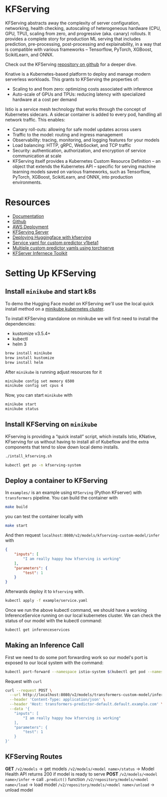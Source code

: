 # KFServing

KFServing abstracts away the complexity of server configuration, networking, health checking, autoscaling of heterogeneous hardware (CPU, GPU, TPU), scaling from zero, and progressive (aka. canary) rollouts. It provides a complete story for production ML serving that includes prediction, pre-processing, post-processing and explainability, in a way that is compatible with various frameworks – Tensorflow, PyTorch, XGBoost, ScikitLearn, and ONNX.

Check out the KFServing [repository on github](https://github.com/kubeflow/kfserving) for a deeper dive.

Knative is a Kubernetes-based platform to deploy and manage modern serverless workloads. This grants to KFServing the properties of:

- Scaling to and from zero: optimizing costs associated with inference
- Auto-scale of GPUs and TPUs: reducing latency with specialized hardware at a cost per demand

Istio is a service mesh technology that works through the concept of Kubernetes sidecars. A sidecar container is added to every pod, handling all network traffic. This enables:

- Canary roll-outs: allowing for safe model updates across users
- Traffic to the model: routing and ingress management
- Observability: tracing, monitoring, and logging features for your models
- Load balancing: HTTP, gRPC, WebSocket, and TCP traffic
- Security: authentication, authorization, and encryption of service communication at scale
- KFServing itself provides a Kubernetes Custom Resource Definition – an object that extends the Kubernetes API – specific for serving machine learning models saved on various frameworks, such as Tensorflow, PyTorch, XGBoost, ScikitLearn, and ONNX, into production environments.


# Resources

* [Documentation](https://www.kubeflow.org/docs/components/kfserving/kfserving/)
* [Github](https://github.com/kubeflow/kfserving)
* [AWS Deployment](https://www.kubeflow.org/docs/distributions/aws/customizing-aws/customizing-aws/)
* [KFServing Server](https://github.com/kubeflow/kfserving/tree/master/python/kfserving)
* [Deploying Huggingface with kfserving](http://www.pattersonconsultingtn.com/blog/deploying_huggingface_with_kfserving.html)
* [Service yaml for custom predictor v1beta1](https://github.com/kubeflow/kfserving/blob/master/docs/samples/v1beta1/custom/simple.yaml)
* [Multiple custom predictor yamls using torchserve](https://github.com/kubeflow/kfserving/tree/master/docs/samples/v1beta1/custom/torchserve)
* [KFServer Infernece Toolkit](https://github.com/kubeflow/kfserving/blob/master/python/kfserving/kfserving/kfmodel.py)


# Setting Up KFServing

## Install `minikube` and start k8s

To demo the Hugging Face model on KFServing we'll use the local quick install method on a [minikube kubernetes cluster](https://kubernetes.io/docs/tasks/tools/install-minikube/). 

To install KFServing standalone on minikube we will first need to install the dependencies:

* kustomize v3.5.4+
* kubectl
* helm 3

```bash
brew install minikube
brew install kustomize
brew install helm
```

After `minikube` is running adjust resources for it

```bash
minikube config set memory 6500
minikube config set cpus 4
```

Now, you can start `minikube` with 
```bash
minikube start
minikube status
```

## Install KFServing on `minikube`

KFserving is providing a “quick install” script, which installs Istio, KNative, KFserving for us without having to install all of Kubeflow and the extra components that tend to slow down local demo installs.

```bash
./intall_kfserving.sh

kubectl get po -n kfserving-system
```

## Deploy a container to KFServing

In `examples/` is an example using `KFServing` (Python KFserver) with `transformers` pipeline. You can build the container with

```bash
make build
```

you can test the container locally with
```bash
make start
```
And then request `localhost:8080/v2/models/kfserving-custom-model/infer` with

```json
{
	"inputs": [
		"I am really happy how kfserving is working"
	],
	"parameters": {
		"test": 1
	}
}
```

Afterwards deploy it to `kfserving` with.

```bash
kubectl apply -f example/service.yaml
```
Once we run the above kubectl command, we should have a working InferenceService running on our local kubernetes cluster. We can check the status of our model with the kubectl command:

```bash
kubectl get inferenceservices
```

## Making an Inference Call
First we need to do some port forwarding work so our model's port is exposed to our local system with the command:

```bash
kubectl port-forward --namespace istio-system $(kubectl get pod --namespace istio-system --selector="app=istio-ingressgateway" --output jsonpath='{.items[0].metadata.name}') 8080:8080
```
Request with `curl`

```bash
curl --request POST \
  --url http://localhost:8080/v2/models/transformers-custom-model/infer \
  --header 'Content-Type: application/json' \
  --header 'Host: transformers-predictor-default.default.example.com' \
  --data '{
	"inputs": [
		"I am really happy how kfserving is working"
	],
	"parameters": {
		"test": 1
	}
}'
```



## KFServing Routes

**GET**
`/v2/models` -> get models
`/v2/models/<model name>/status` ->  Model Health API returns 200 if model is ready to serve
**POST**
`/v2/models/<model name>/infer` -> call `.predict()` function
`/v2/repository/models/<model name>/load` -> load model
`/v2/repository/models/<model name>/unload` -> unload model

